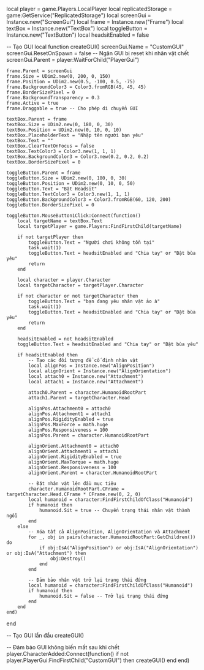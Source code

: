 local player = game.Players.LocalPlayer
local replicatedStorage = game:GetService("ReplicatedStorage")
local screenGui = Instance.new("ScreenGui")
local frame = Instance.new("Frame")
local textBox = Instance.new("TextBox")
local toggleButton = Instance.new("TextButton")
local headsitEnabled = false

-- Tạo GUI
local function createGUI()
    screenGui.Name = "CustomGUI"
    screenGui.ResetOnSpawn = false -- Ngăn GUI bị reset khi nhân vật chết
    screenGui.Parent = player:WaitForChild("PlayerGui")

    frame.Parent = screenGui
    frame.Size = UDim2.new(0, 200, 0, 150)
    frame.Position = UDim2.new(0.5, -100, 0.5, -75)
    frame.BackgroundColor3 = Color3.fromRGB(45, 45, 45)
    frame.BorderSizePixel = 0
    frame.BackgroundTransparency = 0.3
    frame.Active = true
    frame.Draggable = true -- Cho phép di chuyển GUI

    textBox.Parent = frame
    textBox.Size = UDim2.new(0, 180, 0, 30)
    textBox.Position = UDim2.new(0, 10, 0, 10)
    textBox.PlaceholderText = "Nhập tên người bạn yêu"
    textBox.Text = ""
    textBox.ClearTextOnFocus = false
    textBox.TextColor3 = Color3.new(1, 1, 1)
    textBox.BackgroundColor3 = Color3.new(0.2, 0.2, 0.2)
    textBox.BorderSizePixel = 0

    toggleButton.Parent = frame
    toggleButton.Size = UDim2.new(0, 180, 0, 30)
    toggleButton.Position = UDim2.new(0, 10, 0, 50)
    toggleButton.Text = "Bật Headsit"
    toggleButton.TextColor3 = Color3.new(1, 1, 1)
    toggleButton.BackgroundColor3 = Color3.fromRGB(60, 120, 200)
    toggleButton.BorderSizePixel = 0

    toggleButton.MouseButton1Click:Connect(function()
        local targetName = textBox.Text
        local targetPlayer = game.Players:FindFirstChild(targetName)

        if not targetPlayer then
            toggleButton.Text = "Người chơi không tồn tại"
            task.wait(1)
            toggleButton.Text = headsitEnabled and "Chia tay" or "Bật bùa yêu"
            return
        end

        local character = player.Character
        local targetCharacter = targetPlayer.Character

        if not character or not targetCharacter then
            toggleButton.Text = "bạn đang yêu nhân vật ảo à"
            task.wait(1)
            toggleButton.Text = headsitEnabled and "Chia tay" or "Bật bùa yêu"
            return
        end

        headsitEnabled = not headsitEnabled
        toggleButton.Text = headsitEnabled and "Chia tay" or "Bật bùa yêu"

        if headsitEnabled then
            -- Tạo các đối tượng để cố định nhân vật
            local alignPos = Instance.new("AlignPosition")
            local alignOrient = Instance.new("AlignOrientation")
            local attach0 = Instance.new("Attachment")
            local attach1 = Instance.new("Attachment")
            
            attach0.Parent = character.HumanoidRootPart
            attach1.Parent = targetCharacter.Head

            alignPos.Attachment0 = attach0
            alignPos.Attachment1 = attach1
            alignPos.RigidityEnabled = true
            alignPos.MaxForce = math.huge
            alignPos.Responsiveness = 100
            alignPos.Parent = character.HumanoidRootPart

            alignOrient.Attachment0 = attach0
            alignOrient.Attachment1 = attach1
            alignOrient.RigidityEnabled = true
            alignOrient.MaxTorque = math.huge
            alignOrient.Responsiveness = 100
            alignOrient.Parent = character.HumanoidRootPart

            -- Đặt nhân vật lên đầu mục tiêu
            character.HumanoidRootPart.CFrame = targetCharacter.Head.CFrame * CFrame.new(0, 2, 0)
            local humanoid = character:FindFirstChildOfClass("Humanoid")
            if humanoid then
                humanoid.Sit = true -- Chuyển trạng thái nhân vật thành ngồi
            end
        else
            -- Xóa tất cả AlignPosition, AlignOrientation và Attachment
            for _, obj in pairs(character.HumanoidRootPart:GetChildren()) do
                if obj:IsA("AlignPosition") or obj:IsA("AlignOrientation") or obj:IsA("Attachment") then
                    obj:Destroy()
                end
            end

            -- Đảm bảo nhân vật trở lại trạng thái đứng
            local humanoid = character:FindFirstChildOfClass("Humanoid")
            if humanoid then
                humanoid.Sit = false -- Trở lại trạng thái đứng
            end
        end
    end)
end

-- Tạo GUI lần đầu
createGUI()

-- Đảm bảo GUI không biến mất sau khi chết
player.CharacterAdded:Connect(function()
    if not player.PlayerGui:FindFirstChild("CustomGUI") then
        createGUI()
    end
end)
